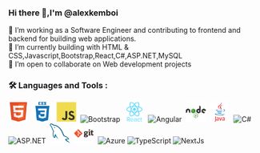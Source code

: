 ### Hi there 👋,I'm @alexkemboi
🔭 I’m working as a Software Engineer and contributing to frontend and backend for building web applications.<br/>
🌱 I’m currently building with HTML & CSS,Javascript,Bootstrap,React,C#,ASP.NET,MySQL<br/> 
💞️ I’m open to collaborate on Web development projects<br/>

### :hammer_and_wrench: Languages and Tools :
<div>
  <img src="https://github.com/devicons/devicon/blob/master/icons/html5/html5-original.svg" title="HTML5" alt="HTML" width="40" height="40"/>&nbsp;
  <img src="https://github.com/devicons/devicon/blob/master/icons/css3/css3-plain-wordmark.svg"  title="CSS3" alt="CSS" width="40" height="40"/>&nbsp;
  <img src="https://github.com/devicons/devicon/blob/master/icons/javascript/javascript-original.svg" title="JavaScript" alt="JavaScript" width="40" height="40"/>&nbsp;
  <img src="https://cdn.svgporn.com/logos/bootstrap.svg" title="Bootstrap" alt="Bootstrap" width="40" height="40" />&nbsp;
  <img src="https://github.com/devicons/devicon/blob/master/icons/react/react-original-wordmark.svg" title="React" alt="React" width="40" height="40"/>&nbsp; 
  <img src="https://angular.io/assets/images/logos/angular/angular.svg" title="Angular" alt="Angular" width="40" height="40" />&nbsp;
  <img src="https://github.com/devicons/devicon/blob/master/icons/nodejs/nodejs-original-wordmark.svg" title="NodeJS" alt="NodeJS" width="40" height="40"/>&nbsp;
  <img src="https://github.com/devicons/devicon/blob/master/icons/java/java-original-wordmark.svg" title="Java" alt="Java" width="40" height="40"/>&nbsp;
  <img src="https://cdn.svgporn.com/logos/c-sharp.svg" title="C#" alt="C#" width="40" height="40" />&nbsp;
  <img src="https://cdn.svgporn.com/logos/aspnet.svg" title="ASP.NET" alt="ASP.NET" width="40" height="40" />&nbsp;
  <img src="https://raw.githubusercontent.com/devicons/devicon/master/icons/mysql/mysql-original.svg" alt="MySQL" width="40" height="40" title="MySQL">&nbsp;
   <img src="https://github.com/devicons/devicon/blob/master/icons/git/git-original-wordmark.svg" title="Git" alt="Git" width="40" height="40"/>&nbsp;
  <img src="https://cdn.svgporn.com/logos/microsoft-azure.svg" title="Azure" alt="Azure" width="40" height="40" />  
  <img src="https://cdn.svgporn.com/logos/microsoft-typescript.svg" title="TypeScript" alt="TypeScript" width="40" height="40" />
  <img src="https://github.com/devicons/devicon/blob/master/icons/nextjs.svg" title="NextJs" alt="NextJs" width="40" height="40"/>&nbsp; 

</div>


